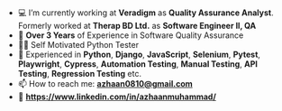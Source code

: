 - 💻 I’m currently working at **Veradigm** as **Quality Assurance Analyst**. Formerly worked at **Therap BD Ltd.** as **Software Engineer II, QA**
- 📆 **Over 3 Years** of Experience in Software Quality Assurance
- 🧑‍💻 Self Motivated Python Tester
- 📝 Experienced in **Python**, **Django**, **JavaScript**, **Selenium**, **Pytest**, **Playwright**, **Cypress**, **Automation Testing**, **Manual Testing**, **API Testing**, **Regression Testing** etc.
- 📫 How to reach me: **azhaan0810@gmail.com**
- 🔗 **https://www.linkedin.com/in/azhaanmuhammad/**
